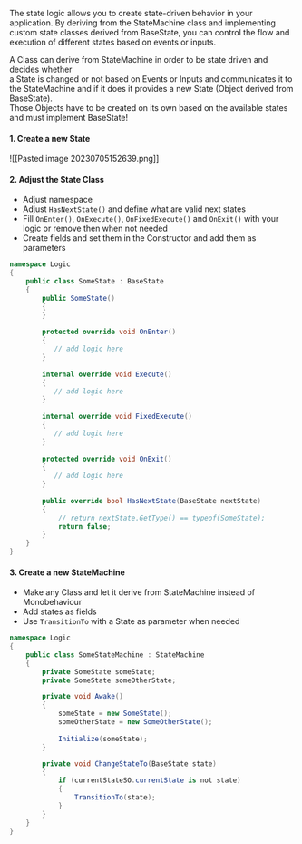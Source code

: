 The state logic allows you to create state-driven behavior in your application. By deriving from the StateMachine class and implementing custom state classes derived from BaseState, you can control the flow and execution of different states based on events or inputs.

A Class can derive from StateMachine in order to be state driven and decides whether  
a State is changed or not based on Events or Inputs and communicates it to  
the StateMachine and if it does it provides a new State (Object derived from BaseState).  
Those Objects have to be created on its own based on the available states and must implement BaseState!

#### 1. Create a new State

![[Pasted image 20230705152639.png]]

#### 2. Adjust the State Class

-  Adjust namespace
-  Adjust ``HasNextState()`` and define what are valid next states
-  Fill ``OnEnter()``, ``OnExecute()``, ``OnFixedExecute()`` and ``OnExit()`` with your logic or remove then when not needed
-  Create fields and set them in the Constructor and add them as parameters

```csharp
namespace Logic  
{  
    public class SomeState : BaseState  
    {  
        public SomeState()  
        {  
        }  
          
        protected override void OnEnter()  
        {  
		   // add logic here  
        }
        
        internal override void Execute()  
        {  
	       // add logic here    
        }
        
        internal override void FixedExecute()  
        {  
	       // add logic here    
        }  
          
        protected override void OnExit()  
        {  
           // add logic here  
        }  
          
        public override bool HasNextState(BaseState nextState)  
        {  
            // return nextState.GetType() == typeof(SomeState);  
            return false;  
        }  
    }  
}
```

#### 3. Create a new StateMachine

-  Make any Class and let it derive from StateMachine instead of Monobehaviour
-  Add states as fields
-  Use ``TransitionTo`` with a State as parameter when needed

```csharp
namespace Logic  
{  
    public class SomeStateMachine : StateMachine  
    {  
        private SomeState someState;
        private SomeState someOtherState;

		private void Awake()  
		{
			someState = new SomeState();
			someOtherState = new SomeOtherState();
			
			Initialize(someState);
		}

		private void ChangeStateTo(BaseState state)
		{
			if (currentStateSO.currentState is not state)
			{
				TransitionTo(state);
			}
		}
    }  
}
```